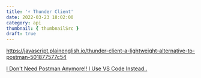 ```yaml
---
title: '⚡️ Thunder Client'
date: 2022-03-23 18:02:00
category: api
thumbnail: { thumbnailSrc }
draft: true
---
```



https://javascript.plainenglish.io/thunder-client-a-lightweight-alternative-to-postman-501877577c54

[I Don't Need Postman Anymore!! I Use VS Code Instead..](https://www.youtube.com/watch?v=AbCTlemwZ1k&ab_channel=JamesQQuick)